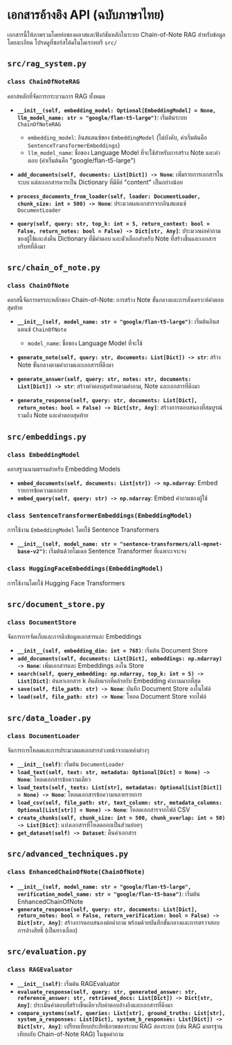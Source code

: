 # เอกสารอ้างอิง API (ฉบับภาษาไทย)

เอกสารนี้ให้ภาพรวมโดยย่อของคลาสและฟังก์ชันหลักในระบบ Chain-of-Note RAG สำหรับข้อมูลโดยละเอียด โปรดดูที่ซอร์สโค้ดในไดเรกทอรี `src/`

## `src/rag_system.py`

### `class ChainOfNoteRAG`

คลาสหลักที่จัดการกระบวนการ RAG ทั้งหมด

*   **`__init__(self, embedding_model: Optional[EmbeddingModel] = None, llm_model_name: str = "google/flan-t5-large")`**: เริ่มต้นระบบ `ChainOfNoteRAG`
    *   `embedding_model`:  อินสแตนซ์ของ `EmbeddingModel` (ไม่บังคับ, ค่าเริ่มต้นคือ `SentenceTransformerEmbeddings`)
    *   `llm_model_name`: ชื่อของ Language Model ที่จะใช้สำหรับการสร้าง Note และคำตอบ (ค่าเริ่มต้นคือ "google/flan-t5-large")

*   **`add_documents(self, documents: List[Dict]) -> None`**: เพิ่มรายการเอกสารในระบบ แต่ละเอกสารควรเป็น Dictionary ที่มีคีย์ "content" เป็นอย่างน้อย

*   **`process_documents_from_loader(self, loader: DocumentLoader, chunk_size: int = 500) -> None`**: ประมวลผลเอกสารจากอินสแตนซ์ `DocumentLoader`

*   **`query(self, query: str, top_k: int = 5, return_context: bool = False, return_notes: bool = False) -> Dict[str, Any]`**: ประมวลผลคำถามของผู้ใช้และส่งคืน Dictionary ที่มีคำตอบ และตัวเลือกสำหรับ Note ที่สร้างขึ้นและเอกสารบริบทที่ดึงมา

## `src/chain_of_note.py`

### `class ChainOfNote`

คลาสนี้จัดการตรรกะหลักของ Chain-of-Note: การสร้าง Note ขั้นกลางและการสังเคราะห์คำตอบสุดท้าย

*   **`__init__(self, model_name: str = "google/flan-t5-large")`**: เริ่มต้นอินสแตนซ์ `ChainOfNote`
    *   `model_name`: ชื่อของ Language Model ที่จะใช้

*   **`generate_note(self, query: str, documents: List[Dict]) -> str`**: สร้าง Note ขั้นกลางตามคำถามและเอกสารที่ดึงมา

*   **`generate_answer(self, query: str, notes: str, documents: List[Dict]) -> str`**: สร้างคำตอบสุดท้ายตามคำถาม, Note และเอกสารที่ดึงมา

*   **`generate_response(self, query: str, documents: List[Dict], return_notes: bool = False) -> Dict[str, Any]`**: สร้างการตอบสนองที่สมบูรณ์ รวมถึง Note และคำตอบสุดท้าย

## `src/embeddings.py`

### `class EmbeddingModel`

คลาสฐานนามธรรมสำหรับ Embedding Models

*   **`embed_documents(self, documents: List[str]) -> np.ndarray`**:  Embed รายการข้อความเอกสาร
*   **`embed_query(self, query: str) -> np.ndarray`**: Embed คำถามของผู้ใช้

### `class SentenceTransformerEmbeddings(EmbeddingModel)`

การใช้งาน `EmbeddingModel` โดยใช้ Sentence Transformers

*    **`__init__(self, model_name: str = "sentence-transformers/all-mpnet-base-v2")`**: เริ่มต้นด้วยโมเดล Sentence Transformer ที่เฉพาะเจาะจง

### `class HuggingFaceEmbeddings(EmbeddingModel)`
การใช้งานโดยใช้ Hugging Face Transformers

## `src/document_store.py`

### `class DocumentStore`

จัดการการจัดเก็บและการดึงข้อมูลเอกสารและ Embeddings

*   **`__init__(self, embedding_dim: int = 768)`**: เริ่มต้น Document Store
*   **`add_documents(self, documents: List[Dict], embeddings: np.ndarray) -> None`**: เพิ่มเอกสารและ Embeddings ลงใน Store
*   **`search(self, query_embedding: np.ndarray, top_k: int = 5) -> List[Dict]`**: ค้นหาเอกสาร k อันดับแรกที่คล้ายกับ Embedding คำถามมากที่สุด
*  **`save(self, file_path: str) -> None`**: บันทึก Document Store ลงในไฟล์
*  **`load(self, file_path: str) -> None`**: โหลด Document Store จากไฟล์

## `src/data_loader.py`

### `class DocumentLoader`

จัดการการโหลดและการประมวลผลเอกสารล่วงหน้าจากแหล่งต่างๆ

*   **`__init__(self)`**: เริ่มต้น `DocumentLoader`
*   **`load_text(self, text: str, metadata: Optional[Dict] = None) -> None`**: โหลดเอกสารข้อความเดียว
*   **`load_texts(self, texts: List[str], metadatas: Optional[List[Dict]] = None) -> None`**: โหลดเอกสารข้อความหลายรายการ
*   **`load_csv(self, file_path: str, text_column: str, metadata_columns: Optional[List[str]] = None) -> None`**: โหลดเอกสารจากไฟล์ CSV
*   **`create_chunks(self, chunk_size: int = 500, chunk_overlap: int = 50) -> List[Dict]`**: แบ่งเอกสารที่โหลดออกเป็นส่วนย่อยๆ
*   **`get_dataset(self) -> Dataset`**: คืนค่าเอกสาร

## `src/advanced_techniques.py`
### `class EnhancedChainOfNote(ChainOfNote)`
* **`__init__(self, model_name: str = "google/flan-t5-large", verification_model_name: str = "google/flan-t5-base")`**: เริ่มต้น EnhancedChainOfNote
* **`generate_response(self, query: str, documents: List[Dict], return_notes: bool = False, return_verification: bool = False) -> Dict[str, Any]`**: สร้างการตอบสนองต่อคำถาม พร้อมด้วยบันทึกขั้นกลางและการตรวจสอบการอ้างสิทธิ์ (เป็นทางเลือก)

## `src/evaluation.py`
### `class RAGEvaluator`
*   **`__init__(self)`**: เริ่มต้น RAGEvaluator
*   **`evaluate_response(self, query: str, generated_answer: str, reference_answer: str, retrieved_docs: List[Dict]) -> Dict[str, Any]`**: ประเมินคำตอบที่สร้างขึ้นเดียวกับคำตอบอ้างอิงและเอกสารที่ดึงมา
*   **`compare_systems(self, queries: List[str], ground_truths: List[str], system_a_responses: List[Dict], system_b_responses: List[Dict]) -> Dict[str, Any]`**: เปรียบเทียบประสิทธิภาพของระบบ RAG สองระบบ (เช่น RAG มาตรฐานเทียบกับ Chain-of-Note RAG) ในชุดคำถาม